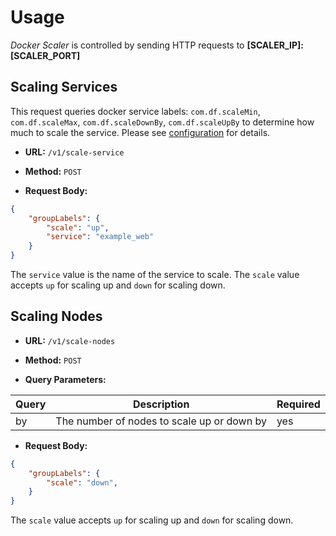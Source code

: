 # Usage

*Docker Scaler* is controlled by sending HTTP requests to **[SCALER_IP]:[SCALER_PORT]**

## Scaling Services

This request queries docker service labels: `com.df.scaleMin`, `com.df.scaleMax`, `com.df.scaleDownBy`, `com.df.scaleUpBy` to determine how much to scale the service. Please see [configuration](configuration.md) for details.

- **URL:**
    `/v1/scale-service`

- **Method:**
    `POST`

- **Request Body:**

```json
{
    "groupLabels": {
        "scale": "up",
        "service": "example_web"
    }
}
```

The `service` value is the name of the service to scale. The `scale` value accepts `up` for scaling up and `down` for scaling down.

## Scaling Nodes

- **URL:**
    `/v1/scale-nodes`

- **Method:**
    `POST`

- **Query Parameters:**

| Query | Description                                | Required |
|-------|--------------------------------------------|----------|
| by    | The number of nodes to scale up or down by | yes      |

- **Request Body:**

```json
{
    "groupLabels": {
        "scale": "down",
    }
}
```

The `scale` value accepts `up` for scaling up and `down` for scaling down.

